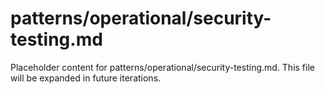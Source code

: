 # patterns/operational/security-testing.md

Placeholder content for patterns/operational/security-testing.md. This file will be expanded in future iterations.